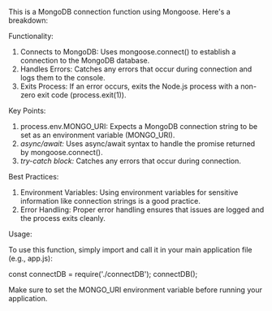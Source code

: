 This is a MongoDB connection function using Mongoose. Here's a breakdown:

Functionality:

1. Connects to MongoDB: Uses mongoose.connect() to establish a connection to the MongoDB database.
2. Handles Errors: Catches any errors that occur during connection and logs them to the console.
3. Exits Process: If an error occurs, exits the Node.js process with a non-zero exit code (process.exit(1)).

Key Points:

1. process.env.MONGO_URI: Expects a MongoDB connection string to be set as an environment variable (MONGO_URI).
2. *async/await:* Uses async/await syntax to handle the promise returned by mongoose.connect().
3. *try-catch block:* Catches any errors that occur during connection.

Best Practices:

1. Environment Variables: Using environment variables for sensitive information like connection strings is a good practice.
2. Error Handling: Proper error handling ensures that issues are logged and the process exits cleanly.

Usage:

To use this function, simply import and call it in your main application file (e.g., app.js):


const connectDB = require('./connectDB');
connectDB();


Make sure to set the MONGO_URI environment variable before running your application.

